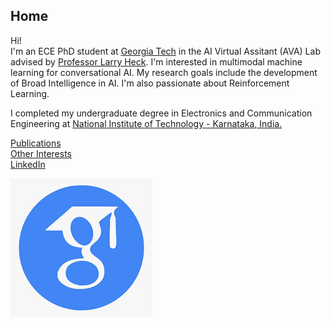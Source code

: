## Home

Hi!   
I'm an ECE PhD student at [Georgia Tech](https://www.ece.gatech.edu/) in the AI Virtual Assitant (AVA) Lab advised by [Professor Larry Heck](https://www.ece.gatech.edu/faculty-staff-directory/larry-p-heck). I'm interested in multimodal machine learning for conversational AI. My research goals include the development of Broad Intelligence in AI. I'm also passionate about Reinforcement Learning.  

I completed my undergraduate degree in Electronics and Communication Engineering at [National Institute of Technology - Karnataka, India.](https://www.nitk.ac.in/) 

[Publications](Publications.md)  
[Other Interests](interests.md)  
[LinkedIn](www.linkedin.com/in/anirudhssundar)
<!---
[Updated CV](https://drive.google.com/file/d/1nJfcqW3kQMRTvRHm64-l-hMA8sjMhYFR/view?usp=sharing)  
-->
[<img src="Images/google_scholar.png">](https://scholar.google.com/citations?user=zaosyNUAAAAJ&hl=en)

